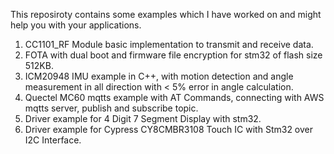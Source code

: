 This reposiroty contains some examples which I have worked on and might help you with your applications.

1. CC1101_RF Module basic implementation to transmit and receive data.
2. FOTA with dual boot and firmware file encryption for stm32 of flash size 512KB.
3. ICM20948 IMU example in C++, with motion detection and angle measurement in all direction with < 5% error in angle calculation.
4. Quectel MC60 mqtts example with AT Commands, connecting with AWS mqtts server, publish and subscribe topic.
5. Driver example for 4 Digit 7 Segment Display with stm32.
6. Driver example for Cypress CY8CMBR3108 Touch IC with Stm32 over I2C Interface.

